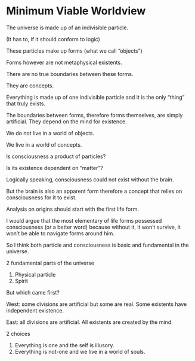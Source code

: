 # Minimum Viable Worldview

The universe is made up of an indivisible particle.

(It has to, if it should conform to logic)

These particles make up forms (what we call “objects”)

Forms however are not metaphysical existents.

There are no true boundaries between these forms.

They are concepts.

Everything is made up of one indivisible particle and it is the only “thing” that truly exists.

The boundaries between forms, therefore forms themselves, are simply artificial. They depend on the mind for existence.

We do not live in a world of objects.

We live in a world of concepts.

Is consciousness a product of particles?

Is its existence dependent on “matter”?

Logically speaking, consciousness could not exist without the brain.

But the brain is also an apparent form therefore a concept that relies on consciousness for it to exist.

Analysis on origins should start with the first life form.

I would argue that the most elementary of life forms possessed consciousness (or a better word) because without it, it won’t survive, it won’t be able to navigate forms around him.

So I think both particle and consciousness is basic and fundamental in the universe.

2 fundamental parts of the universe

1. Physical particle
2. Spirit

But which came first?

West: some divisions are artificial but some are real. Some existents have independent existence.

East: all divisions are artificial. All existents are created by the mind.

2 choices

1. Everything is one and the self is illusory.
2. Everything is not-one and we live in a world of souls.

